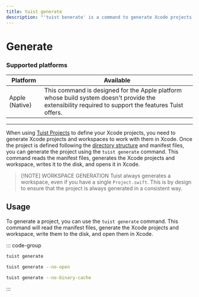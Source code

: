 ```yaml
---
title: tuist generate
description: "'tuist benerate' is a command to generate Xcode projects and workspaces to work with Tuist projects in Xcode."
---
```


# Generate

### Supported platforms

| Platform | Available |
|----- | ----- |
| Apple (Native) | This command is designed for the Apple platform whose build system doesn't provide the extensibility required to support the features Tuist offers. |

---

When using [Tuist Projects](/guide/project) to define your Xcode projects, you need to generate Xcode projects and workspaces to work with them in Xcode. Once the project is defined following the [directory structure](/guide/project/directory-structure) and manifest files, you can generate the project using the `tuist generate` command. This command reads the manifest files, generates the Xcode projects and workspace, writes it to the disk, and opens it in Xcode.

> [!NOTE] WORKSPACE GENERATION
> Tuist always generates a workspace, even if you have a single `Project.swift`. This is by design to ensure that the project is always generated in a consistent way.

## Usage

To generate a project, you can use the `tuist generate` command. This command will read the manifest files, generate the Xcode projects and workspace, write them to the disk, and open them in Xcode.

::: code-group
```bash [Generate and open]
tuist generate
```

```bash [Generate without opening]
tuist generate --no-open
```

```bash [Generate without cache binaries]
tuist generate --no-binary-cache
```
:::